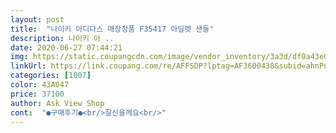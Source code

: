 ```yaml
---
layout: post 
title:  "나이키 아디다스 매장정품 F35417 아딜렛 샌들" 
description: 나이키 아 ..
date: 2020-06-27 07:44:21 
img: https://static.coupangcdn.com/image/vendor_inventory/3a3d/df0a43e0898862c0e177144974d539e50eb65f67c2b3f350b0574bf2d0d4.jpg 
linkUrl: https://link.coupang.com/re/AFFSDP?lptag=AF3600438&subid=ahnPublicAsk&pageKey=225584405&itemId=713376819&vendorItemId=70829634864&traceid=V0-113-9de4f2b89cc77348 
categories: [1007] 
color: 43A047 
price: 37100 
author: Ask View Shop 
cont:  "●구매후기●<br/>잘신을께요<br/>" 
---
```

